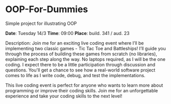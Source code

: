 # OOP-For-Dummies
Simple project for illustrating OOP

**Date**: Tuesday 14/3
**Time**: 09:00
**Place**: build. 341 / aud. 23 

Description:
Join me for an exciting live coding event where I’ll be implementing two classic games - Tic Tac Toe and Battleships!
I’ll guide you through the process of building these games from scratch (no libraries), explaining each step along the way. 
No laptops required, as I will be the one coding. I expect there to be a little participation through discussion and questions. 
You'll get a chance to see how a real-world software project comes to life as I write code, debug, and test the implementations.

This live coding event is perfect for anyone who wants to learn more about programming or improve their coding skills. Join me for an unforgettable experience and take your coding skills to the next level!
